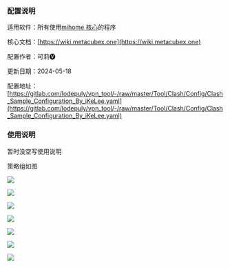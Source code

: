 ### 配置说明

适用软件：所有使用[mihome 核心](https://github.com/MetaCubeX/mihomo/tree/Meta)的程序

核心文档：[https://wiki.metacubex.one](https://wiki.metacubex.one)

配置作者：可莉🅥

更新日期：2024-05-18

配置地址：[https://gitlab.com/lodepuly/vpn_tool/-/raw/master/Tool/Clash/Config/Clash_Sample_Configuration_By_iKeLee.yaml](https://gitlab.com/lodepuly/vpn_tool/-/raw/master/Tool/Clash/Config/Clash_Sample_Configuration_By_iKeLee.yaml)

### 使用说明

暂时没空写使用说明

策略组如图

![](https://gitlab.com/lodepuly/vpn_tool/-/raw/master/Tool/Clash/Config/Resource/1.png)

![](https://gitlab.com/lodepuly/vpn_tool/-/raw/master/Tool/Clash/Config/Resource/2.png)

![](https://gitlab.com/lodepuly/vpn_tool/-/raw/master/Tool/Clash/Config/Resource/3.png)

![](https://gitlab.com/lodepuly/vpn_tool/-/raw/master/Tool/Clash/Config/Resource/4.png)

![](https://gitlab.com/lodepuly/vpn_tool/-/raw/master/Tool/Clash/Config/Resource/5.png)

![](https://gitlab.com/lodepuly/vpn_tool/-/raw/master/Tool/Clash/Config/Resource/6.png)

![](https://gitlab.com/lodepuly/vpn_tool/-/raw/master/Tool/Clash/Config/Resource/7.png)